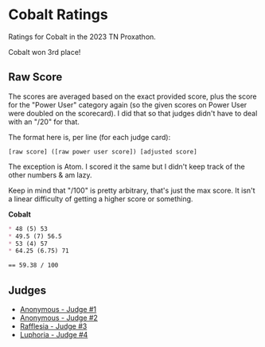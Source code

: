 # Cobalt Ratings
Ratings for Cobalt in the 2023 TN Proxathon.

Cobalt won 3rd place!

## Raw Score
The scores are averaged based on the exact provided score, plus the score for the "Power User" category again (so the given scores on Power User were doubled on the scorecard). I did that so that judges didn't have to deal with an "/20" for that.

The format here is, per line (for each judge card):
```
[raw score] ([raw power user score]) [adjusted score]
```
The exception is Atom. I scored it the same but I didn't keep track of the other numbers & am lazy.

Keep in mind that "/100" is pretty arbitrary, that's just the max score. It isn't a linear difficulty of getting a higher score or something.

**Cobalt**
```md
* 48 (5) 53
* 49.5 (7) 56.5
* 53 (4) 57
* 64.25 (6.75) 71

== 59.38 / 100
```

## Judges
- [Anonymous - Judge #1](https://github.com/Cobalt-Web/Cobalt-Ratings/blob/main/Judge%201.md)
- [Anonymous - Judge #2](https://github.com/Cobalt-Web/Cobalt-Ratings/blob/main/Judge%202.md)
- [Rafflesia - Judge #3](https://github.com/Cobalt-Web/Cobalt-Ratings/blob/main/Judge%203.md)
- [Luphoria - Judge #4](https://github.com/Cobalt-Web/Cobalt-Ratings/blob/main/Judge%204.md)
